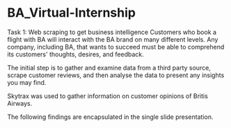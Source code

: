 # BA_Virtual-Internship

Task 1: Web scraping to get business intelligence
Customers who book a flight with BA will interact with the BA brand on many different levels. Any company, including BA, that wants to succeed must be able to comprehend its customers' thoughts, desires, and feedback.

The initial step is to gather and examine data from a third party source, scrape customer reviews, and then analyse the data to present any insights you may find.

Skytrax was used to gather information on customer opinions of Britis Airways.

The following findings are encapsulated in the single slide presentation.
